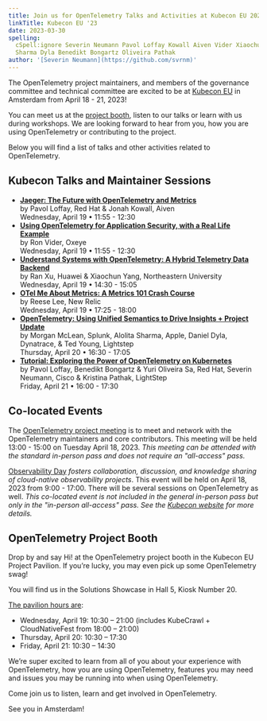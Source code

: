 ```yaml
---
title: Join us for OpenTelemetry Talks and Activities at Kubecon EU 2023
linkTitle: Kubecon EU '23
date: 2023-03-30
spelling:
  cSpell:ignore Severin Neumann Pavol Loffay Kowall Aiven Vider Xiaochun Alolita
  Sharma Dyla Benedikt Bongartz Oliveira Pathak
author: '[Severin Neumann](https://github.com/svrnm)'
---
```


The OpenTelemetry project maintainers, and members of the governance committee
and technical committee are excited to be at [Kubecon EU][] in Amsterdam from
April 18 - 21, 2023!

You can meet us at the [project booth][], listen to our talks or learn with us
during workshops. We are looking forward to hear from you, how you are using
OpenTelemetry or contributing to the project.

Below you will find a list of talks and other activities related to
OpenTelemetry.

## Kubecon Talks and Maintainer Sessions

- **[Jaeger: The Future with OpenTelemetry and Metrics](https://sched.co/1HySf)**<br>
  by Pavol Loffay, Red Hat & Jonah Kowall, Aiven<br> Wednesday, April 19 •
  11:55 - 12:30
- **[Using OpenTelemetry for Application Security, with a Real Life Example](https://sched.co/1HyYT)**<br>
  by Ron Vider, Oxeye<br> Wednesday, April 19 • 11:55 - 12:30
- **[Understand Systems with OpenTelemetry: A Hybrid Telemetry Data Backend](https://sched.co/1Hyb2)**<br>
  by Ran Xu, Huawei & Xiaochun Yang, Northeastern University<br> Wednesday,
  April 19 • 14:30 - 15:05
- **[OTel Me About Metrics: A Metrics 101 Crash Course](https://sched.co/1Hya1)**<br>
  by Reese Lee, New Relic<br> Wednesday, April 19 • 17:25 - 18:00
- **[OpenTelemetry: Using Unified Semantics to Drive Insights + Project Update](https://sched.co/1HyS5)**<br>
  by Morgan McLean, Splunk, Alolita Sharma, Apple, Daniel Dyla, Dynatrace, & Ted
  Young, Lightstep<br> Thursday, April 20 • 16:30 - 17:05
- **[Tutorial: Exploring the Power of OpenTelemetry on Kubernetes](https://sched.co/1HyZ3)**<br>
  by Pavol Loffay, Benedikt Bongartz & Yuri Oliveira Sa, Red Hat, Severin
  Neumann, Cisco & Kristina Pathak, LightStep<br> Friday, April 21 • 16:00 -
  17:30

## Co-located Events

The [OpenTelemetry project meeting](https://sched.co/1JWS7) is to meet and
network with the OpenTelemetry maintainers and core contributors. This meeting
will be held 13:00 - 15:00 on Tuesday April 18, 2023. _This meeting can be
attended with the standard in-person pass and does not require an "all-access"
pass._

[Observability Day][] _fosters collaboration, discussion, and knowledge sharing
of cloud-native observability projects_. This event will be held on April 18,
2023 from 9:00 - 17:00. There will be several sessions on OpenTelemetry as well.
_This co-located event is not included in the general in-person pass but only in
the "in-person all-access" pass. See the
[Kubecon website](https://events.linuxfoundation.org/kubecon-cloudnativecon-europe/register/)
for more details._

## OpenTelemetry Project Booth

Drop by and say Hi! at the OpenTelemetry project booth in the Kubecon EU Project
Pavilion. If you’re lucky, you may even pick up some OpenTelemetry swag!

You will find us in the Solutions Showcase in Hall 5, Kiosk Number 20.

[The pavilion hours are][]:

- Wednesday, April 19: 10:30 – 21:00 (includes KubeCrawl + CloudNativeFest from
  18:00 – 21:00)
- Thursday, April 20: 10:30 – 17:30
- Friday, April 21: 10:30 – 14:30

We’re super excited to learn from all of you about your experience with
OpenTelemetry, how you are using OpenTelemetry, features you may need and issues
you may be running into when using OpenTelemetry.

Come join us to listen, learn and get involved in OpenTelemetry.

See you in Amsterdam!

[kubecon eu]: https://events.linuxfoundation.org/kubecon-cloudnativecon-europe/
[project booth]:
  https://events.linuxfoundation.org/kubecon-cloudnativecon-europe/program/project-engagement/#project-pavilion
[Observability Day]:
  https://events.linuxfoundation.org/kubecon-cloudnativecon-europe/co-located-events/observability-day/
[The pavilion hours are]:
  https://events.linuxfoundation.org/kubecon-cloudnativecon-europe/program/project-engagement/#project-pavilion
